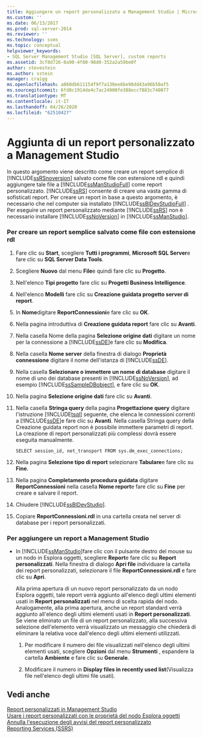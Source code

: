 ```yaml
---
title: Aggiungere un report personalizzato a Management Studio | Microsoft Docs
ms.custom: ''
ms.date: 06/13/2017
ms.prod: sql-server-2014
ms.reviewer: ''
ms.technology: ssms
ms.topic: conceptual
helpviewer_keywords:
- SQL Server Management Studio [SQL Server], custom reports
ms.assetid: 3cf8d726-0a90-4f80-98d0-352a2a59be0f
author: stevestein
ms.author: sstein
manager: craigg
ms.openlocfilehash: a860db611154f9f7a130ee6be90dd43a96b50af5
ms.sourcegitcommit: 6fd8c1914de4c7ac24900fe388ecc7883c740077
ms.translationtype: MT
ms.contentlocale: it-IT
ms.lasthandoff: 04/26/2020
ms.locfileid: "62510427"
---
```

# <a name="add-a-custom-report-to-management-studio"></a>Aggiunta di un report personalizzato a Management Studio
  In questo argomento viene descritto come creare un report semplice di [!INCLUDE[ssRSnoversion](../../includes/ssrsnoversion-md.md)] salvato come file con estensione rdl e quindi aggiungere tale file a [!INCLUDE[ssManStudioFull](../../includes/ssmanstudiofull-md.md)] come report personalizzato. [!INCLUDE[ssRS](../../includes/ssrs.md)] consente di creare una vasta gamma di sofisticati report. Per creare un report in base a questo argomento, è necessario che nel computer sia installato [!INCLUDE[ssBIDevStudioFull](../../includes/ssbidevstudiofull-md.md)] . Per eseguire un report personalizzato mediante [!INCLUDE[ssRS](../../includes/ssrs.md)] non è necessario installare [!INCLUDE[ssNoVersion](../../includes/ssnoversion-md.md)] in [!INCLUDE[ssManStudio](../../includes/ssmanstudio-md.md)].  
  
  
### <a name="to-create-a-simple-report-saved-as-an-rdl-file"></a>Per creare un report semplice salvato come file con estensione rdl  
  
1.  Fare clic su **Start**, scegliere **Tutti i programmi**, **Microsoft SQL Server**e fare clic su **SQL Server Data Tools**.  
  
2.  Scegliere **Nuovo** dal menu **File**e quindi fare clic su **Progetto**.  
  
3.  Nell'elenco **Tipi progetto** fare clic su **Progetti Business Intelligence**.  
  
4.  Nell'elenco **Modelli** fare clic su **Creazione guidata progetto server di report**.  
  
5.  In **Nome**digitare **ReportConnessioni**e fare clic su **OK**.  
  
6.  Nella pagina introduttiva di **Creazione guidata report** fare clic su **Avanti**.  
  
7.  Nella casella Nome della pagina **Selezione origine dati** digitare un nome per la connessione a [!INCLUDE[ssDE](../../includes/ssde-md.md)]e fare clic su **Modifica**.  
  
8.  Nella casella **Nome server** della finestra di dialogo **Proprietà connessione** digitare il nome dell'istanza di [!INCLUDE[ssDE](../../includes/ssde-md.md)].  
  
9. Nella casella **Selezionare o immettere un nome di database** digitare il nome di uno dei database presenti in [!INCLUDE[ssNoVersion](../../includes/ssnoversion-md.md)], ad esempio [!INCLUDE[ssSampleDBobject](../../includes/sssampledbobject-md.md)], e fare clic su **OK**.  
  
10. Nella pagina **Selezione origine dati** fare clic su **Avanti**.  
  
11. Nella casella **Stringa query** della pagina **Progettazione query** digitare l'istruzione [!INCLUDE[tsql](../../includes/tsql-md.md)] seguente, che elenca le connessioni correnti a [!INCLUDE[ssDE](../../includes/ssde-md.md)]e fare clic su **Avanti**. Nella casella Stringa query della Creazione guidata report non è possibile immettere parametri di report. La creazione di report personalizzati più complessi dovrà essere eseguita manualmente.  
  
     `SELECT session_id, net_transport FROM sys.dm_exec_connections;`  
  
12. Nella pagina **Selezione tipo di report** selezionare **Tabulare**e fare clic su **Fine**.  
  
13. Nella pagina **Completamento procedura guidata** digitare **ReportConnessioni** nella casella **Nome report**e fare clic su **Fine** per creare e salvare il report.  
  
14. Chiudere [!INCLUDE[ssBIDevStudio](../../includes/ssbidevstudio-md.md)].  
  
15. Copiare **ReportConnessioni.rdl** in una cartella creata nel server di database per i report personalizzati.  
  
### <a name="to-add-a-report-to-management-studio"></a>Per aggiungere un report a Management Studio  
  
-   In [!INCLUDE[ssManStudio](../../includes/ssmanstudio-md.md)]fare clic con il pulsante destro del mouse su un nodo in Esplora oggetti, scegliere **Report**e fare clic su **Report personalizzati**. Nella finestra di dialogo **Apri file** individuare la cartella dei report personalizzati, selezionare il file **ReportConnessioni.rdl** e fare clic su **Apri**.  
  
     Alla prima apertura di un nuovo report personalizzato da un nodo Esplora oggetti, tale report verrà aggiunto all'elenco degli ultimi elementi usati in **Report personalizzati** nel menu di scelta rapida del nodo. Analogamente, alla prima apertura, anche un report standard verrà aggiunto all'elenco degli ultimi elementi usati in **Report personalizzati**. Se viene eliminato un file di un report personalizzato, alla successiva selezione dell'elemento verrà visualizzato un messaggio che chiederà di eliminare la relativa voce dall'elenco degli ultimi elementi utilizzati.  
  
    1.  Per modificare il numero dei file visualizzati nell'elenco degli ultimi elementi usati, scegliere **Opzioni** dal menu **Strumenti** , espandere la cartella **Ambiente** e fare clic su **Generale**.  
  
    2.  Modificare il numero in **Display files in recently used list**(Visualizza file nell'elenco degli ultimi file usati).  
  
## <a name="see-also"></a>Vedi anche  
 [Report personalizzati in Management Studio](custom-reports-in-management-studio.md)   
 [Usare i report personalizzati con le proprietà del nodo Esplora oggetti](use-custom-reports-with-object-explorer-node-properties.md)   
 [Annulla l'esecuzione degli avvisi del report personalizzato](unsuppress-run-custom-report-warnings.md)   
 [Reporting Services &#40;SSRS&#41;](../../reporting-services/create-deploy-and-manage-mobile-and-paginated-reports.md)  
  
  
